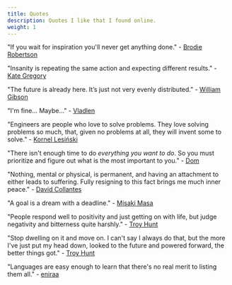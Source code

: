 ```yaml
---
title: Quotes
description: Quotes I like that I found online.
weight: 1
---
```


"If you wait for inspiration you'll never get anything done." - [Brodie Robertson](https://github.com/BrodieRobertson)

"Insanity is repeating the same action and expecting different results." - [Kate Gregory](https://workplace.stackexchange.com/a/21987)

"The future is already here. It’s just not very evenly distributed." - [William Gibson](https://hut.pm/)

"I'm fine... Maybe..." - [Vladlen](https://github.com/negezor)

"Engineers are people who love to solve problems. They love solving problems so much, that, given no problems at all, they will invent some to solve." - [Kornel Lesiński](https://kornel.ski/)

"There isn't enough time to do *everything you want to do*. So you must prioritize and figure out what is the most important to you." - [Dom](https://old.reddit.com/r/Twitch/comments/16tzqb9/anyone_stream_while_also_having_a_full_time_job/k2iaihf/)

"Nothing, mental or physical, is permanent, and having an attachment to either leads to suffering. Fully resigning to this fact brings me much inner peace." - [David Collantes](https://collantes.us/2018/01/21/about-the-impermanence-of-things/)

"A goal is a dream with a deadline." - [Misaki Masa](https://github.com/sxyazi)

"People respond well to positivity and just getting on with life, but judge negativity and bitterness quite harshly." - [Troy Hunt](https://www.troyhunt.com/divorce/)

"Stop dwelling on it and move on. I can't say I always do that, but the more I've just put my head down, looked to the future and powered forward, the better things got." - [Troy Hunt](https://www.troyhunt.com/divorce/)

"Languages are easy enough to learn that there's no real merit to listing them all." - [eniraa](https://github.com/eniraa)
